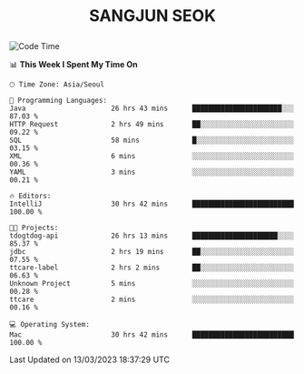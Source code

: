 <h1>
 <p align="center">
   SANGJUN SEOK
 </p>
</h1>

<!--START_SECTION:waka-->
![Code Time](http://img.shields.io/badge/Code%20Time-2%2C325%20hrs%2036%20mins-blue)

📊 **This Week I Spent My Time On** 

```text
🕑︎ Time Zone: Asia/Seoul

💬 Programming Languages: 
Java                     26 hrs 43 mins      ██████████████████████░░░   87.03 % 
HTTP Request             2 hrs 49 mins       ██░░░░░░░░░░░░░░░░░░░░░░░   09.22 % 
SQL                      58 mins             █░░░░░░░░░░░░░░░░░░░░░░░░   03.15 % 
XML                      6 mins              ░░░░░░░░░░░░░░░░░░░░░░░░░   00.36 % 
YAML                     3 mins              ░░░░░░░░░░░░░░░░░░░░░░░░░   00.21 % 

🔥 Editors: 
IntelliJ                 30 hrs 42 mins      █████████████████████████   100.00 % 

🐱‍💻 Projects: 
tdogtdog-api             26 hrs 13 mins      █████████████████████░░░░   85.37 % 
jdbc                     2 hrs 19 mins       ██░░░░░░░░░░░░░░░░░░░░░░░   07.55 % 
ttcare-label             2 hrs 2 mins        ██░░░░░░░░░░░░░░░░░░░░░░░   06.63 % 
Unknown Project          5 mins              ░░░░░░░░░░░░░░░░░░░░░░░░░   00.28 % 
ttcare                   2 mins              ░░░░░░░░░░░░░░░░░░░░░░░░░   00.16 % 

💻 Operating System: 
Mac                      30 hrs 42 mins      █████████████████████████   100.00 % 
```


 Last Updated on 13/03/2023 18:37:29 UTC
<!--END_SECTION:waka-->
